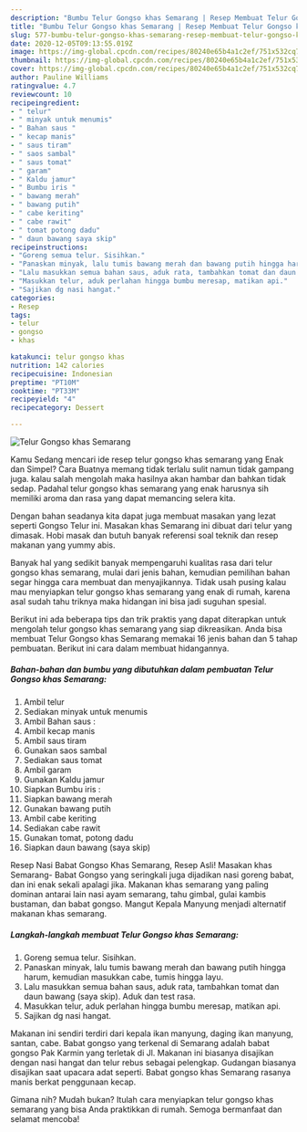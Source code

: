 ```yaml
---
description: "Bumbu Telur Gongso khas Semarang | Resep Membuat Telur Gongso khas Semarang Yang Sempurna"
title: "Bumbu Telur Gongso khas Semarang | Resep Membuat Telur Gongso khas Semarang Yang Sempurna"
slug: 577-bumbu-telur-gongso-khas-semarang-resep-membuat-telur-gongso-khas-semarang-yang-sempurna
date: 2020-12-05T09:13:55.019Z
image: https://img-global.cpcdn.com/recipes/80240e65b4a1c2ef/751x532cq70/telur-gongso-khas-semarang-foto-resep-utama.jpg
thumbnail: https://img-global.cpcdn.com/recipes/80240e65b4a1c2ef/751x532cq70/telur-gongso-khas-semarang-foto-resep-utama.jpg
cover: https://img-global.cpcdn.com/recipes/80240e65b4a1c2ef/751x532cq70/telur-gongso-khas-semarang-foto-resep-utama.jpg
author: Pauline Williams
ratingvalue: 4.7
reviewcount: 10
recipeingredient:
- " telur"
- " minyak untuk menumis"
- " Bahan saus "
- " kecap manis"
- " saus tiram"
- " saos sambal"
- " saus tomat"
- " garam"
- " Kaldu jamur"
- " Bumbu iris "
- " bawang merah"
- " bawang putih"
- " cabe keriting"
- " cabe rawit"
- " tomat potong dadu"
- " daun bawang saya skip"
recipeinstructions:
- "Goreng semua telur. Sisihkan."
- "Panaskan minyak, lalu tumis bawang merah dan bawang putih hingga harum, kemudian masukkan cabe, tumis hingga layu."
- "Lalu masukkan semua bahan saus, aduk rata, tambahkan tomat dan daun bawang (saya skip). Aduk dan test rasa."
- "Masukkan telur, aduk perlahan hingga bumbu meresap, matikan api."
- "Sajikan dg nasi hangat."
categories:
- Resep
tags:
- telur
- gongso
- khas

katakunci: telur gongso khas 
nutrition: 142 calories
recipecuisine: Indonesian
preptime: "PT10M"
cooktime: "PT33M"
recipeyield: "4"
recipecategory: Dessert

---
```



![Telur Gongso khas Semarang](https://img-global.cpcdn.com/recipes/80240e65b4a1c2ef/751x532cq70/telur-gongso-khas-semarang-foto-resep-utama.jpg)

Kamu Sedang mencari ide resep telur gongso khas semarang yang Enak dan Simpel? Cara Buatnya memang tidak terlalu sulit namun tidak gampang juga. kalau salah mengolah maka hasilnya akan hambar dan bahkan tidak sedap. Padahal telur gongso khas semarang yang enak harusnya sih memiliki aroma dan rasa yang dapat memancing selera kita.

Dengan bahan seadanya kita dapat juga membuat masakan yang lezat seperti Gongso Telur ini. Masakan khas Semarang ini dibuat dari telur yang dimasak. Hobi masak dan butuh banyak referensi soal teknik dan resep makanan yang yummy abis.

Banyak hal yang sedikit banyak mempengaruhi kualitas rasa dari telur gongso khas semarang, mulai dari jenis bahan, kemudian pemilihan bahan segar hingga cara membuat dan menyajikannya. Tidak usah pusing kalau mau menyiapkan telur gongso khas semarang yang enak di rumah, karena asal sudah tahu triknya maka hidangan ini bisa jadi suguhan spesial.


Berikut ini ada beberapa tips dan trik praktis yang dapat diterapkan untuk mengolah telur gongso khas semarang yang siap dikreasikan. Anda bisa membuat Telur Gongso khas Semarang memakai 16 jenis bahan dan 5 tahap pembuatan. Berikut ini cara dalam membuat hidangannya.

<!--inarticleads1-->

##### Bahan-bahan dan bumbu yang dibutuhkan dalam pembuatan Telur Gongso khas Semarang:

1. Ambil  telur
1. Sediakan  minyak untuk menumis
1. Ambil  Bahan saus :
1. Ambil  kecap manis
1. Ambil  saus tiram
1. Gunakan  saos sambal
1. Sediakan  saus tomat
1. Ambil  garam
1. Gunakan  Kaldu jamur
1. Siapkan  Bumbu iris :
1. Siapkan  bawang merah
1. Gunakan  bawang putih
1. Ambil  cabe keriting
1. Sediakan  cabe rawit
1. Gunakan  tomat, potong dadu
1. Siapkan  daun bawang (saya skip)


Resep Nasi Babat Gongso Khas Semarang, Resep Asli! Masakan khas Semarang- Babat Gongso yang seringkali juga dijadikan nasi goreng babat, dan ini enak sekali apalagi jika. Makanan khas semarang yang paling dominan antarai lain nasi ayam semarang, tahu gimbal, gulai kambis bustaman, dan babat gongso. Mangut Kepala Manyung menjadi alternatif makanan khas semarang. 

<!--inarticleads2-->

##### Langkah-langkah membuat Telur Gongso khas Semarang:

1. Goreng semua telur. Sisihkan.
1. Panaskan minyak, lalu tumis bawang merah dan bawang putih hingga harum, kemudian masukkan cabe, tumis hingga layu.
1. Lalu masukkan semua bahan saus, aduk rata, tambahkan tomat dan daun bawang (saya skip). Aduk dan test rasa.
1. Masukkan telur, aduk perlahan hingga bumbu meresap, matikan api.
1. Sajikan dg nasi hangat.


Makanan ini sendiri terdiri dari kepala ikan manyung, daging ikan manyung, santan, cabe. Babat gongso yang terkenal di Semarang adalah babat gongso Pak Karmin yang terletak di Jl. Makanan ini biasanya disajikan dengan nasi hangat dan telur rebus sebagai pelengkap. Gudangan biasanya disajikan saat upacara adat seperti. Babat gongso khas Semarang rasanya manis berkat penggunaan kecap. 

Gimana nih? Mudah bukan? Itulah cara menyiapkan telur gongso khas semarang yang bisa Anda praktikkan di rumah. Semoga bermanfaat dan selamat mencoba!
